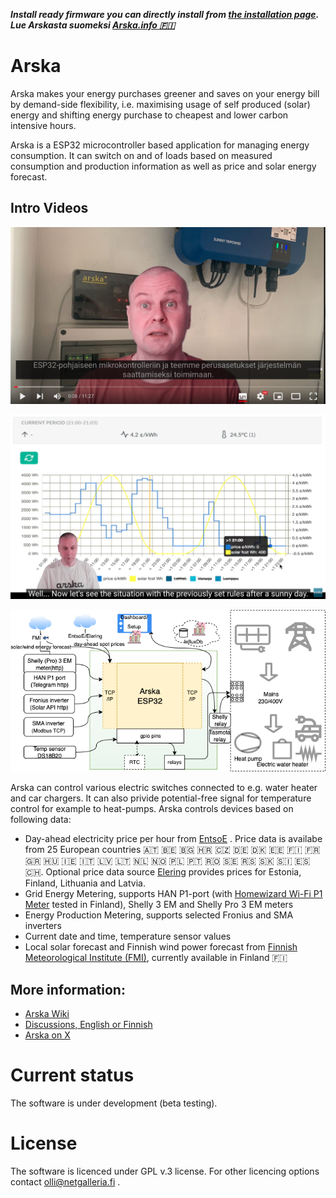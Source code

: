 ***Install ready firmware you can directly install from [the installation page](https://iot.netgalleria.fi/arska-install/).*** 
***Lue Arskasta suomeksi [Arska.info 🇫🇮](https://arska.info)***

# Arska
Arska makes your energy purchases greener and saves on your energy bill by demand-side flexibility, i.e. maximising usage of self produced (solar) energy and shifting energy purchase to cheapest and lower carbon intensive hours.

Arska is a ESP32 microcontroller based application for managing energy consumption. It can switch on and of loads based on measured consumption and production information as well as price and solar energy forecast. 
 
## Intro Videos 

[![Arska power manager - installation and basic configuration](https://github.com/Netgalleria/arska-node/blob/main/docs/img/Arska-youtube-thumbnail.png)](https://www.youtube.com/watch?v=MvDFJclwr6A)

[![Introducing the new version of Arska; basic settings and creating rules using rule templates (Finnish, English subtitles)](https://github.com/Netgalleria/arska-node/blob/devel-ui/docs/img/youtube2_tn.png)](https://www.youtube.com/watch?v=BFsiXRxTFBo)

![Arska Diagram](https://github.com/Netgalleria/arska-node/blob/devel-ui/docs/img/Arska%20Node%20ESP32%20diagram%20202309.drawio.png)


Arska can control various electric switches connected to e.g. water heater and car chargers. It can also privide potential-free signal for temperature control for example to heat-pumps. Arska controls devices based on following data:
- Day-ahead electricity price per hour from [EntsoE](https://transparency.entsoe.eu/) . Price data is availabe from 25 European countries 🇦🇹 🇧🇪 🇧🇬 🇭🇷 🇨🇿 🇩🇪 🇩🇰 🇪🇪 🇫🇮 🇫🇷 🇬🇷 🇭🇺 🇮🇪 🇮🇹 🇱🇻 🇱🇹 🇳🇱 🇳🇴 🇵🇱 🇵🇹 🇷🇴 🇸🇪 🇷🇸 🇸🇰 🇸🇮 🇪🇸 🇨🇭. Optional price data source [Elering](https://dashboard.elering.ee/assets/api-doc.html)  provides prices for Estonia, Finland, Lithuania and Latvia. 
- Grid Energy Metering, supports HAN P1-port (with [Homewizard Wi-Fi P1 Meter]([url](https://www.homewizard.com/shop/wi-fi-p1-meter/)) tested in Finland), Shelly 3 EM and Shelly Pro 3 EM meters
- Energy Production Metering, supports selected Fronius and SMA inverters
- Current date and time, temperature sensor values
- Local solar forecast and Finnish wind power forecast from [Finnish Meteorological Institute (FMI)](https://www.ilmatieteenlaitos.fi/aurinko-ja-tuulivoimaennuste), currently available in Finland 🇫🇮

## More information:
- [Arska Wiki](https://github.com/Netgalleria/arska-node/wiki) 
- [Discussions, English or Finnish](https://github.com/Netgalleria/arska-node/discussions) 
- [Arska on X](https://twitter.com/ArskaEnergy)

# Current status
The software is under development (beta testing). 
# License 
The software is licenced under GPL v.3 license. For other licencing options contact olli@netgalleria.fi .


